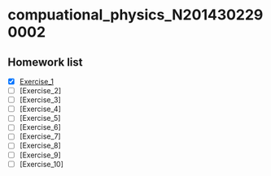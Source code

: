 # compuational_physics_N2014302290002
## Homework list
- [x] [Exercise_1]()
- [ ] [Exercise_2]
- [ ] [Exercise_3]
- [ ] [Exercise_4]
- [ ] [Exercise_5]
- [ ] [Exercise_6]
- [ ] [Exercise_7]
- [ ] [Exercise_8]
- [ ] [Exercise_9]
- [ ] [Exercise_10]
